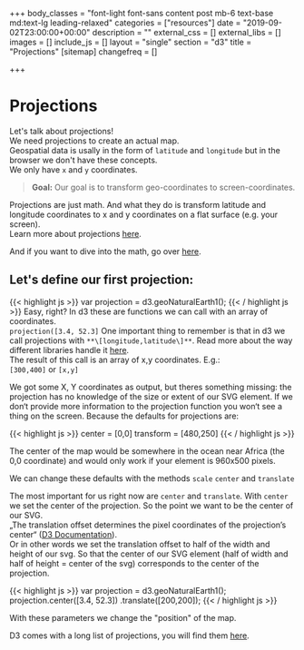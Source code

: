 +++
body_classes = "font-light font-sans content post mb-6 text-base md:text-lg leading-relaxed"
categories = ["resources"]
date = "2019-09-02T23:00:00+00:00"
description = ""
external_css = []
external_libs = []
images = []
include_js = []
layout = "single"
section = "d3"
title = "Projections"
[sitemap]
changefreq = []

+++
# Projections

Let's talk about projections!  
We need projections to create an actual map.  
Geospatial data is usally in the form of `latitude` and `longitude` but in the browser we don't have these concepts.  
We only have `x` and `y` coordinates.

> **Goal:** Our goal is to transform geo-coordinates to screen-coordinates.

Projections are just math. And what they do is transform latitude and longitude coordinates to x and y coordinates on a flat surface (e.g. your screen).  
Learn more about projections [here](https://www.axismaps.com/guide/general/map-projections/).

And if you want to dive into the math, go over [here](http://mathworld.wolfram.com/Projection.html).

## Let's define our first projection:

{{< highlight js >}}
var projection = d3.geoNaturalEarth1();
{{< / highlight js >}}
Easy, right? In d3 these are functions we can call with an array of coordinates.  
`projection([3.4, 52.3]`
One important thing to remember is that in d3 we call projections with `**\[longitude,latitude\]**`. Read more about the way different libraries handle it [here](https://macwright.org/lonlat/).  
The result of this call is an array of x,y coordinates. E.g.:  
`[300,400]` or `[x,y]`

We got some X, Y coordinates as output, but theres something missing: the projection has no knowledge of the size or extent of our SVG element. If we don‘t provide more information to the projection function you won‘t see a thing on the screen. Because the defaults for projections are:

{{< highlight js >}}
center = \[0,0\]
transform = \[480,250\]
{{< / highlight js >}}

The center of the map would be somewhere in the ocean near Africa (the 0,0 coordinate) and would only work if your element is 960x500 pixels.

We can change these defaults with the methods `scale` `center` and `translate`

The most important for us right now are `center` and `translate`. With `center` we set the center of the projection. So the point we want to be the center of our SVG.  
„The translation offset determines the pixel coordinates of the projection’s center“ ([D3 Documentation](https://github.com/d3/d3-geo#projections)).  
Or in other words we set the translation offset to half of the width and height of our svg. So that the center of our SVG element (half of width and half of height = center of the svg) corresponds to the center of the projection.

{{< highlight js >}}
var projection = d3.geoNaturalEarth1();
projection.center(\[3.4, 52.3\])
.translate(\[200,200\]);
{{< / highlight js >}}

With these parameters we change the "position" of the map.

D3 comes with a long list of projections, you will find them [here](https://github.com/d3/d3-geo/blob/master/README.md#azimuthal-projections).